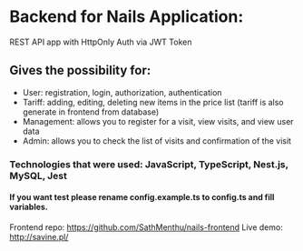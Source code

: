 # Backend for Nails Application:
REST API app with HttpOnly Auth via JWT Token
## Gives the possibility for:
- User: registration, login, authorization, authentication 
- Tariff: adding, editing, deleting new items in the price list (tariff is also generate in frontend from database)
- Management: allows you to register for a visit, view visits, and view user data
- Admin: allows you to check the list of visits and confirmation of the visit
### Technologies that were used: JavaScript, TypeScript, Nest.js, MySQL, Jest 
#### If you want test please rename config.example.ts to config.ts and fill variables.


Frontend repo: https://github.com/SathMenthu/nails-frontend
Live demo: http://savine.pl/
